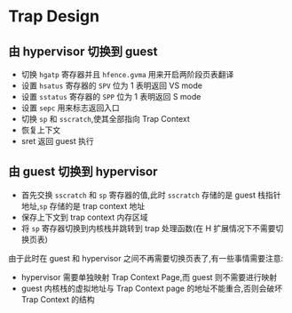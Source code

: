 # Trap Design

## 由 hypervisor 切换到 guest
- 切换 `hgatp` 寄存器并且 `hfence.gvma` 用来开启两阶段页表翻译
- 设置 `hsatus` 寄存器的 `SPV` 位为 1 表明返回 VS mode
- 设置 `sstatus` 寄存器的 `SPP` 位为 1 表明返回 S mode
- 设置 `sepc` 用来标志返回入口
- 切换 `sp` 和 `sscratch`,使其全部指向 Trap Context 
- 恢复上下文
- sret 返回 guest 执行

## 由 guest 切换到 hypervisor
- 首先交换 `sscratch` 和 `sp` 寄存器的值,此时 `sscratch` 存储的是 guest 栈指针地址,`sp` 存储的是 trap context 地址
- 保存上下文到 trap context 内存区域
- 将 `sp` 寄存器切换到内核栈并跳转到 trap 处理函数(在 H 扩展情况下不需要切换页表)
  
由于此时在 guest 和 hypervisor 之间不再需要切换页表了,有一些事情需要注意:
- hypervisor 需要单独映射 Trap Context Page,而 guest 则不需要进行映射
- guest 内核栈的虚拟地址与 Trap Context page 的地址不能重合,否则会破坏 Trap Context 的结构